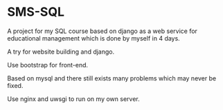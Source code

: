 # SMS-SQL

A project for my SQL course based on django as a web service for educational management which is done by myself in 4 days.

A try for website building and django.

Use bootstrap for front-end.

Based on mysql and there still exists many problems which may never be fixed.

Use nginx and uwsgi to run on my own server.